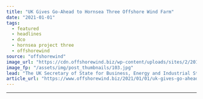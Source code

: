```yaml
---
title: "UK Gives Go-Ahead to Hornsea Three Offshore Wind Farm"
date: "2021-01-01"
tags: 
  - featured
  - headlines
  - dco
  - hornsea project three
  - offshorewind
source: "offshorewind"
image_url: "https://cdn.offshorewind.biz/wp-content/uploads/sites/2/2019/02/06120537/hornsea-three.jpg"
image_fp: "/assets/img/post_thumbnails/103.jpg"
lead: "The UK Secretary of State for Business, Energy and Industrial Strategy (BEIS) gave the"
article_url: "https://www.offshorewind.biz/2021/01/01/uk-gives-go-ahead-to-hornsea-three-offshore-wind-farm/"
---
```


---
